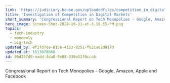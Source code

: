 ```yaml
---
link: 'https://judiciary.house.gov/uploadedfiles/competition_in_digital_markets.pdf'
title: 'Investigation of Competition in Digital Markets'
short_summary: 'Congressional Report on Tech Monopolies - Google, Amazon, Apple and Facebook'
hero_image: Screen-Shot-2020-10-31-at-3.16.55-PM.png
topics:
  - tech-industry
  - monopoly
  - big-tech
updated_by: ef1fd78e-815e-4153-8251-f021a62d917d
updated_at: 1613070868
id: 06d257d9-eadd-4da0-8e88-339e23f6ccab
---
```

Congressional Report on Tech Monopolies - Google, Amazon, Apple and Facebook
